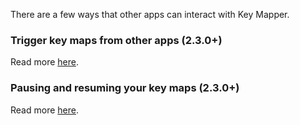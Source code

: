 There are a few ways that other apps can interact with Key Mapper.

### Trigger key maps from other apps (2.3.0+)

Read more [here](../keymaps#trigger-from-other-apps-230).

### Pausing and resuming your key maps (2.3.0+)

Read more [here](../controlling-mappings#intent-api-230).